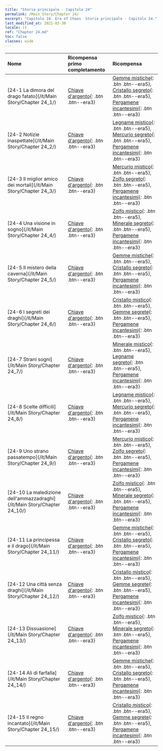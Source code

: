 ```yaml
---
title: "Storia principale - Capitolo 24"
permalink: /Main Story/Chapter 24/
excerpt: "Capitolo 24. Era of Chaos  Storia principale - Capitolo 24."
last_modified_at: 2021-03-30
locale: it
ref: "Chapter 24.md"
toc: false
classes: wide
---
```


  | Nome |  Ricompensa primo completamento | Ricompensa |
  |:------------|:------------|:------------| 
  | [24-1 La dimora del drago fatato](/it/Main Story/Chapter 24_1/) | [Chiave d'argento](/it/Items/con_693/){: .btn .btn--era3} | [Gemme mistiche](/it/Items/mat_86/){: .btn .btn--era5}, [Cristallo segreto](/it/Items/mat_80/){: .btn .btn--era5}, [Pergamene incantesimi](/it/Items/con_694/){: .btn .btn--era3} |
  | [24-2 Notizie inaspettate](/it/Main Story/Chapter 24_2/) | [Chiave d'argento](/it/Items/con_693/){: .btn .btn--era3} | [Legname mistico](/it/Items/mat_83/){: .btn .btn--era5}, [Mercurio segreto](/it/Items/mat_77/){: .btn .btn--era5}, [Pergamene incantesimi](/it/Items/con_694/){: .btn .btn--era3} |
  | [24-3 Il miglior amico dei mortali](/it/Main Story/Chapter 24_3/) | [Chiave d'argento](/it/Items/con_693/){: .btn .btn--era3} | [Mercurio mistico](/it/Items/mat_84/){: .btn .btn--era5}, [Zolfo segreto](/it/Items/mat_78/){: .btn .btn--era5}, [Pergamene incantesimi](/it/Items/con_694/){: .btn .btn--era3} |
  | [24-4 Una visione in sogno](/it/Main Story/Chapter 24_4/) | [Chiave d'argento](/it/Items/con_693/){: .btn .btn--era3} | [Zolfo mistico](/it/Items/mat_85/){: .btn .btn--era5}, [Minerale segreto](/it/Items/mat_75/){: .btn .btn--era5}, [Pergamene incantesimi](/it/Items/con_694/){: .btn .btn--era3} |
  | [24-5 Il mistero della caverna](/it/Main Story/Chapter 24_5/) | [Chiave d'argento](/it/Items/con_693/){: .btn .btn--era3} | [Gemme mistiche](/it/Items/mat_86/){: .btn .btn--era5}, [Cristallo segreto](/it/Items/mat_80/){: .btn .btn--era5}, [Pergamene incantesimi](/it/Items/con_694/){: .btn .btn--era3} |
  | [24-6 I segreti dei draghi](/it/Main Story/Chapter 24_6/) | [Chiave d'argento](/it/Items/con_693/){: .btn .btn--era3} | [Cristallo mistico](/it/Items/mat_87/){: .btn .btn--era5}, [Gemme segrete](/it/Items/mat_79/){: .btn .btn--era5}, [Pergamene incantesimi](/it/Items/con_694/){: .btn .btn--era3} |
  | [24-7 Strani sogni](/it/Main Story/Chapter 24_7/) | [Chiave d'argento](/it/Items/con_693/){: .btn .btn--era3} | [Minerale mistico](/it/Items/mat_82/){: .btn .btn--era5}, [Legname segreto](/it/Items/mat_76/){: .btn .btn--era5}, [Pergamene incantesimi](/it/Items/con_694/){: .btn .btn--era3} |
  | [24-8 Scelte difficili](/it/Main Story/Chapter 24_8/) | [Chiave d'argento](/it/Items/con_693/){: .btn .btn--era3} | [Legname mistico](/it/Items/mat_83/){: .btn .btn--era5}, [Mercurio segreto](/it/Items/mat_77/){: .btn .btn--era5}, [Pergamene incantesimi](/it/Items/con_694/){: .btn .btn--era3} |
  | [24-9 Uno strano passatempo](/it/Main Story/Chapter 24_9/) | [Chiave d'argento](/it/Items/con_693/){: .btn .btn--era3} | [Mercurio mistico](/it/Items/mat_84/){: .btn .btn--era5}, [Zolfo segreto](/it/Items/mat_78/){: .btn .btn--era5}, [Pergamene incantesimi](/it/Items/con_694/){: .btn .btn--era3} |
  | [24-10 La maledizione dell'ammazzadraghi](/it/Main Story/Chapter 24_10/) | [Chiave d'argento](/it/Items/con_693/){: .btn .btn--era3} | [Zolfo mistico](/it/Items/mat_85/){: .btn .btn--era5}, [Minerale segreto](/it/Items/mat_75/){: .btn .btn--era5}, [Pergamene incantesimi](/it/Items/con_694/){: .btn .btn--era3} |
  | [24-11 La principessa e il drago](/it/Main Story/Chapter 24_11/) | [Chiave d'argento](/it/Items/con_693/){: .btn .btn--era3} | [Gemme mistiche](/it/Items/mat_86/){: .btn .btn--era5}, [Cristallo segreto](/it/Items/mat_80/){: .btn .btn--era5}, [Pergamene incantesimi](/it/Items/con_694/){: .btn .btn--era3} |
  | [24-12 Una città senza draghi](/it/Main Story/Chapter 24_12/) | [Chiave d'argento](/it/Items/con_693/){: .btn .btn--era3} | [Cristallo mistico](/it/Items/mat_87/){: .btn .btn--era5}, [Gemme segrete](/it/Items/mat_79/){: .btn .btn--era5}, [Pergamene incantesimi](/it/Items/con_694/){: .btn .btn--era3} |
  | [24-13 Dissuasione](/it/Main Story/Chapter 24_13/) | [Chiave d'argento](/it/Items/con_693/){: .btn .btn--era3} | [Zolfo mistico](/it/Items/mat_85/){: .btn .btn--era5}, [Minerale segreto](/it/Items/mat_75/){: .btn .btn--era5}, [Pergamene incantesimi](/it/Items/con_694/){: .btn .btn--era3} |
  | [24-14 Ali di farfalla](/it/Main Story/Chapter 24_14/) | [Chiave d'argento](/it/Items/con_693/){: .btn .btn--era3} | [Gemme mistiche](/it/Items/mat_86/){: .btn .btn--era5}, [Cristallo segreto](/it/Items/mat_80/){: .btn .btn--era5}, [Pergamene incantesimi](/it/Items/con_694/){: .btn .btn--era3} |
  | [24-15 Il regno incantato](/it/Main Story/Chapter 24_15/) | [Chiave d'argento](/it/Items/con_693/){: .btn .btn--era3} | [Cristallo mistico](/it/Items/mat_87/){: .btn .btn--era5}, [Gemme segrete](/it/Items/mat_79/){: .btn .btn--era5}, [Pergamene incantesimi](/it/Items/con_694/){: .btn .btn--era3} |
